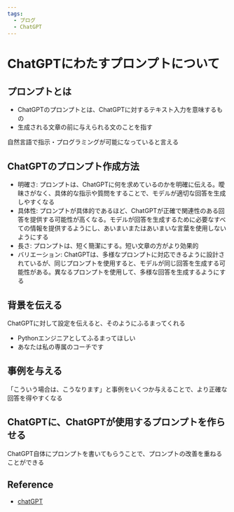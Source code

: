 ```yaml
---
tags:
  - ブログ
  - ChatGPT
---
```


# ChatGPTにわたすプロンプトについて

## プロンプトとは

- ChatGPTのプロンプトとは、ChatGPTに対するテキスト入力を意味するもの
- 生成される文章の前に与えられる文のことを指す

自然言語で指示・プログラミングが可能になっていると言える

## ChatGPTのプロンプト作成方法

- 明確さ: プロンプトは、ChatGPTに何を求めているのかを明確に伝える。曖昧さがなく、具体的な指示や質問をすることで、モデルが適切な回答を生成しやすくなる
- 具体性: プロンプトが具体的であるほど、ChatGPTが正確で関連性のある回答を提供する可能性が高くなる。モデルが回答を生成するために必要なすべての情報を提供するようにし、あいまいまたはあいまいな言葉を使用しないようにする
- 長さ: プロンプトは、短く簡潔にする。短い文章の方がより効果的
- バリエーション: ChatGPTは、多様なプロンプトに対応できるように設計されているが、同じプロンプトを使用すると、モデルが同じ回答を生成する可能性がある。異なるプロンプトを使用して、多様な回答を生成するようにする

## 背景を伝える

ChatGPTに対して設定を伝えると、そのようにふるまってくれる

- Pythonエンジニアとしてふるまってほしい
- あなたは私の専属のコーチです

## 事例を与える

「こういう場合は、こうなります」と事例をいくつか与えることで、より正確な回答を得やすくなる

## ChatGPTに、ChatGPTが使用するプロンプトを作らせる

ChatGPT自体にプロンプトを書いてもらうことで、プロンプトの改善を重ねることができる

## Reference
- [chatGPT](https://chat.openai.com/chat)